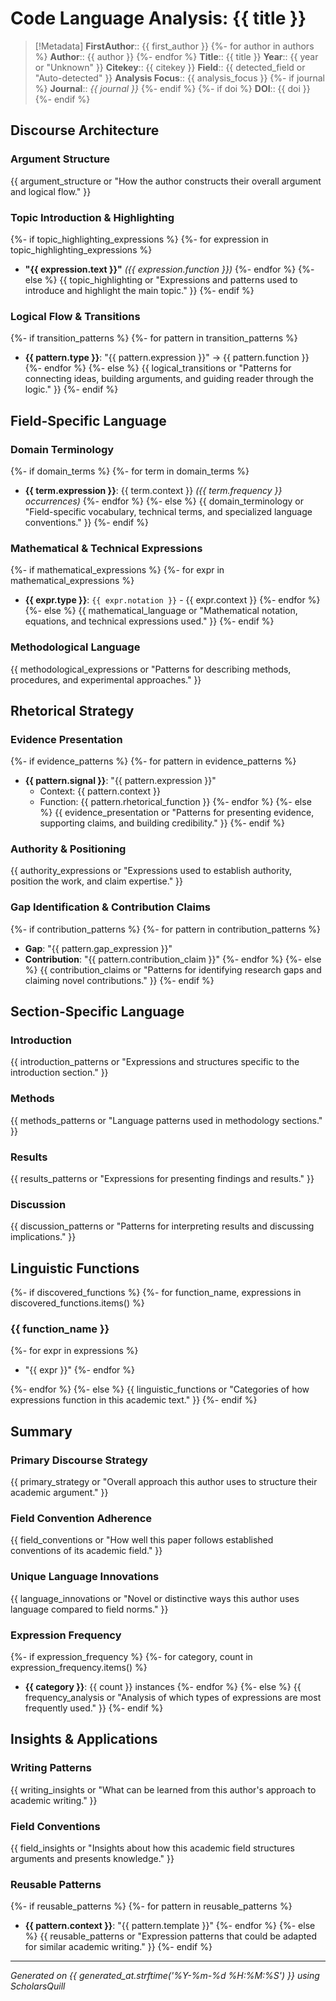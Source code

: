 # Code Language Analysis: {{ title }}

> [!Metadata]
> **FirstAuthor**:: {{ first_author }}
{%- for author in authors %}
> **Author**:: {{ author }}
{%- endfor %}
> **Title**:: {{ title }}
> **Year**:: {{ year or "Unknown" }}
> **Citekey**:: {{ citekey }}
> **Field**:: {{ detected_field or "Auto-detected" }}
> **Analysis Focus**:: {{ analysis_focus }}
{%- if journal %}
> **Journal**:: *{{ journal }}*
{%- endif %}
{%- if doi %}
> **DOI**:: {{ doi }}
{%- endif %}

## Discourse Architecture

### Argument Structure
{{ argument_structure or "How the author constructs their overall argument and logical flow." }}

### Topic Introduction & Highlighting
{%- if topic_highlighting_expressions %}
{%- for expression in topic_highlighting_expressions %}
- **"{{ expression.text }}"** *({{ expression.function }})*
{%- endfor %}
{%- else %}
{{ topic_highlighting or "Expressions and patterns used to introduce and highlight the main topic." }}
{%- endif %}

### Logical Flow & Transitions
{%- if transition_patterns %}
{%- for pattern in transition_patterns %}
- **{{ pattern.type }}**: "{{ pattern.expression }}" → {{ pattern.function }}
{%- endfor %}
{%- else %}
{{ logical_transitions or "Patterns for connecting ideas, building arguments, and guiding reader through the logic." }}
{%- endif %}

## Field-Specific Language

### Domain Terminology
{%- if domain_terms %}
{%- for term in domain_terms %}
- **{{ term.expression }}**: {{ term.context }} *({{ term.frequency }} occurrences)*
{%- endfor %}
{%- else %}
{{ domain_terminology or "Field-specific vocabulary, technical terms, and specialized language conventions." }}
{%- endif %}

### Mathematical & Technical Expressions
{%- if mathematical_expressions %}
{%- for expr in mathematical_expressions %}
- **{{ expr.type }}**: `{{ expr.notation }}` - {{ expr.context }}
{%- endfor %}
{%- else %}
{{ mathematical_language or "Mathematical notation, equations, and technical expressions used." }}
{%- endif %}

### Methodological Language
{{ methodological_expressions or "Patterns for describing methods, procedures, and experimental approaches." }}

## Rhetorical Strategy

### Evidence Presentation
{%- if evidence_patterns %}
{%- for pattern in evidence_patterns %}
- **{{ pattern.signal }}**: "{{ pattern.expression }}" 
  - Context: {{ pattern.context }}
  - Function: {{ pattern.rhetorical_function }}
{%- endfor %}
{%- else %}
{{ evidence_presentation or "Patterns for presenting evidence, supporting claims, and building credibility." }}
{%- endif %}

### Authority & Positioning
{{ authority_expressions or "Expressions used to establish authority, position the work, and claim expertise." }}

### Gap Identification & Contribution Claims
{%- if contribution_patterns %}
{%- for pattern in contribution_patterns %}
- **Gap**: "{{ pattern.gap_expression }}"
- **Contribution**: "{{ pattern.contribution_claim }}"
{%- endfor %}
{%- else %}
{{ contribution_claims or "Patterns for identifying research gaps and claiming novel contributions." }}
{%- endif %}

## Section-Specific Language

### Introduction
{{ introduction_patterns or "Expressions and structures specific to the introduction section." }}

### Methods  
{{ methods_patterns or "Language patterns used in methodology sections." }}

### Results
{{ results_patterns or "Expressions for presenting findings and results." }}

### Discussion
{{ discussion_patterns or "Patterns for interpreting results and discussing implications." }}

## Linguistic Functions

{%- if discovered_functions %}
{%- for function_name, expressions in discovered_functions.items() %}
### {{ function_name }}
{%- for expr in expressions %}
- "{{ expr }}"
{%- endfor %}

{%- endfor %}
{%- else %}
{{ linguistic_functions or "Categories of how expressions function in this academic text." }}
{%- endif %}

## Summary

### Primary Discourse Strategy
{{ primary_strategy or "Overall approach this author uses to structure their academic argument." }}

### Field Convention Adherence
{{ field_conventions or "How well this paper follows established conventions of its academic field." }}

### Unique Language Innovations
{{ language_innovations or "Novel or distinctive ways this author uses language compared to field norms." }}

### Expression Frequency
{%- if expression_frequency %}
{%- for category, count in expression_frequency.items() %}
- **{{ category }}**: {{ count }} instances
{%- endfor %}
{%- else %}
{{ frequency_analysis or "Analysis of which types of expressions are most frequently used." }}
{%- endif %}

## Insights & Applications

### Writing Patterns
{{ writing_insights or "What can be learned from this author's approach to academic writing." }}

### Field Conventions
{{ field_insights or "Insights about how this academic field structures arguments and presents knowledge." }}

### Reusable Patterns
{%- if reusable_patterns %}
{%- for pattern in reusable_patterns %}
- **{{ pattern.context }}**: "{{ pattern.template }}"
{%- endfor %}
{%- else %}
{{ reusable_patterns or "Expression patterns that could be adapted for similar academic writing." }}
{%- endif %}

---
*Generated on {{ generated_at.strftime('%Y-%m-%d %H:%M:%S') }} using ScholarsQuill*